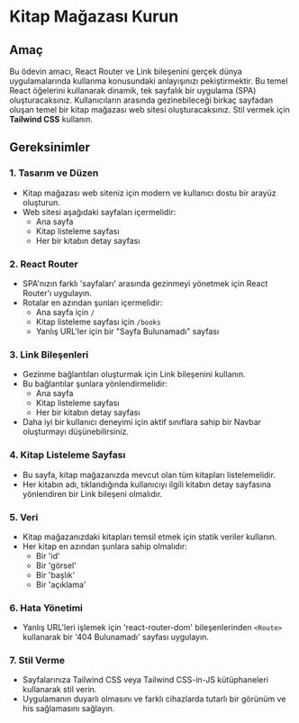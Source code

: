 # Kitap Mağazası Kurun

## Amaç

Bu ödevin amacı, React Router ve Link bileşenini gerçek dünya uygulamalarında kullanma konusundaki anlayışınızı pekiştirmektir. Bu temel React öğelerini kullanarak dinamik, tek sayfalık bir uygulama (SPA) oluşturacaksınız. Kullanıcıların arasında gezinebileceği birkaç sayfadan oluşan temel bir kitap mağazası web sitesi oluşturacaksınız. Stil vermek için **Tailwind CSS** kullanın.

## Gereksinimler

### 1. Tasarım ve Düzen

- Kitap mağazası web siteniz için modern ve kullanıcı dostu bir arayüz oluşturun.
- Web sitesi aşağıdaki sayfaları içermelidir:
  - Ana sayfa
  - Kitap listeleme sayfası
  - Her bir kitabın detay sayfası

### 2. React Router

- SPA'nızın farklı 'sayfaları' arasında gezinmeyi yönetmek için React Router'ı uygulayın.
- Rotalar en azından şunları içermelidir:
  - Ana sayfa için `/`
  - Kitap listeleme sayfası için `/books`
  - Yanlış URL'ler için bir "Sayfa Bulunamadı" sayfası

### 3. Link Bileşenleri

- Gezinme bağlantıları oluşturmak için Link bileşenini kullanın.
- Bu bağlantılar şunlara yönlendirmelidir:
  - Ana sayfa
  - Kitap listeleme sayfası
  - Her bir kitabın detay sayfası
- Daha iyi bir kullanıcı deneyimi için aktif sınıflara sahip bir Navbar oluşturmayı düşünebilirsiniz.

### 4. Kitap Listeleme Sayfası

- Bu sayfa, kitap mağazanızda mevcut olan tüm kitapları listelemelidir.
- Her kitabın adı, tıklandığında kullanıcıyı ilgili kitabın detay sayfasına yönlendiren bir Link bileşeni olmalıdır.

### 5. Veri

- Kitap mağazanızdaki kitapları temsil etmek için statik veriler kullanın.
- Her kitap en azından şunlara sahip olmalıdır:
  - Bir 'id'
  - Bir 'görsel'
  - Bir 'başlık'
  - Bir 'açıklama'

### 6. Hata Yönetimi

- Yanlış URL'leri işlemek için 'react-router-dom' bileşenlerinden `<Route>` kullanarak bir '404 Bulunamadı' sayfası uygulayın.

### 7. Stil Verme

- Sayfalarınıza Tailwind CSS veya Tailwind CSS-in-JS kütüphaneleri kullanarak stil verin.
- Uygulamanın duyarlı olmasını ve farklı cihazlarda tutarlı bir görünüm ve his sağlamasını sağlayın.
